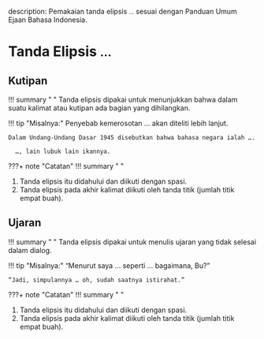 description: Pemakaian tanda elipsis <small><span class="penanda">…</span></small> sesuai dengan Panduan Umum Ejaan Bahasa Indonesia.

# Tanda Elipsis <small><span class="penanda">…</span></small>


## Kutipan

!!! summary " "
    Tanda elipsis dipakai untuk menunjukkan bahwa dalam suatu kalimat atau kutipan ada bagian yang dihilangkan.

!!! tip "Misalnya:"
    Penyebab kemerosotan … akan diteliti lebih lanjut.

    Dalam Undang-Undang Dasar 1945 disebutkan bahwa bahasa negara ialah ….

      …, lain lubuk lain ikannya.

???+ note "Catatan"
    !!! summary " "
        <ol class="kurung-1">
        <li>Tanda elipsis itu didahului dan diikuti dengan spasi.</li>
        <li>Tanda elipsis pada akhir kalimat diikuti oleh tanda titik (jumlah titik empat buah).</li>
        </ol>

## Ujaran

!!! summary " "
    Tanda elipsis dipakai untuk menulis ujaran yang tidak selesai dalam dialog.

!!! tip "Misalnya:"
    “Menurut saya … seperti … bagaimana, Bu?”

    “Jadi, simpulannya … oh, sudah saatnya istirahat.”

???+ note "Catatan"
    !!! summary " "
        <ol class="kurung-1">
        <li>Tanda elipsis itu didahului dan diikuti dengan spasi.</li>
        <li>Tanda elipsis pada akhir kalimat diikuti oleh tanda titik (jumlah titik empat buah).</li>
        </ol>


